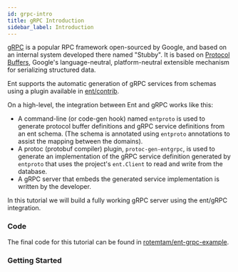 ```yaml
---
id: grpc-intro
title: gRPC Introduction
sidebar_label: Introduction
---
```

[gRPC](https://grpc.io) is a popular RPC framework open-sourced by Google, and based on an internal system developed
there named "Stubby". It is based on [Protocol Buffers](https://developers.google.com/protocol-buffers), Google's
language-neutral, platform-neutral extensible mechanism for serializing structured data.

Ent supports the automatic generation of gRPC services from schemas using a plugin available in [ent/contrib](https://github.com/ent/contrib).

On a high-level, the integration between Ent and gRPC works like this:
* A command-line (or code-gen hook) named `entproto` is used to generate protocol buffer definitions and gRPC service
  definitions from an ent schema. (The schema is annotated using `entproto` annotations to assist the mapping between
  the domains).
* A protoc (protobuf compiler) plugin, `protoc-gen-entgrpc`, is used to generate an implementation of the gRPC service
  definition generated by `entproto` that uses the project's `ent.Client` to read and write from the database.
* A gRPC server that embeds the generated service implementation is written by the developer.

In this tutorial we will build a fully working gRPC server using the ent/gRPC integration. 

### Code

The final code for this tutorial can be found in [rotemtam/ent-grpc-example](https://github.com/rotemtam/ent-grpc-example).

### Getting Started


